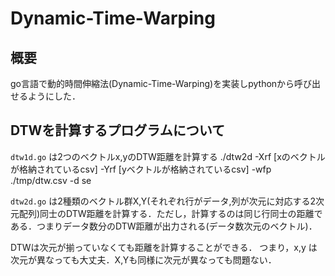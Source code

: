 # Dynamic-Time-Warping

## 概要
go言語で動的時間伸縮法(Dynamic-Time-Warping)を実装しpythonから呼び出せるようにした．

## DTWを計算するプログラムについて

`dtw1d.go` は2つのベクトルx,yのDTW距離を計算する
./dtw2d -Xrf [xのベクトルが格納されているcsv] -Yrf [yベクトルが格納されているcsv] -wfp ./tmp/dtw.csv -d se

`dtw2d.go` は2種類のベクトル群X,Y(それぞれ行がデータ,列が次元に対応する2次元配列)同士のDTW距離を計算する．ただし，計算するのは同じ行同士の距離である．つまりデータ数分のDTW距離が出力される(データ数次元のベクトル)．


DTWは次元が揃っていなくても距離を計算することができる．
つまり，x,y は次元が異なっても大丈夫．X,Yも同様に次元が異なっても問題ない．
